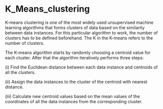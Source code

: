 # K_Means_clustering
K-means clustering is one of the most widely used unsupervised machine learning algorithms that forms clusters of data based on the similarity between data instances. For this particular algorithm to work, the number of clusters has to be defined beforehand. The K in the K-means refers to the number of clusters.

The K-means algorithm starts by randomly choosing a centroid value for each cluster. After that the algorithm iteratively performs three steps:

(i) Find the Euclidean distance between each data instance and centroids of all the clusters.

(ii) Assign the data instances to the cluster of the centroid with nearest distance.

(iii) Calculate new centroid values based on the mean values of the coordinates of all the data instances from the corresponding cluster.
